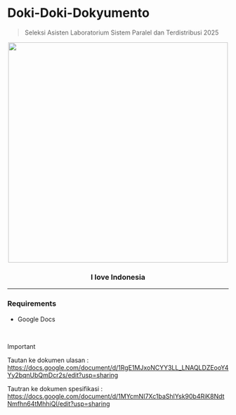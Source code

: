 # Doki-Doki-Dokyumento

> Seleksi Asisten Laboratorium Sistem Paralel dan Terdistribusi 2025
<p align="center">
    <img src="https://github.com/user-attachments/assets/f47ed610-7bf9-46ae-bc4d-9d4bae131a11" width="500">
</p>
    <h3 align="center">I love Indonesia</h3>

---

### Requirements
- Google Docs

<br/>

> [!IMPORTANT]
> Tautan ke dokumen ulasan        : https://docs.google.com/document/d/1RgE1MJxoNCYY3LL_LNAQLDZEooY4Yy2bqnUbQmDcr2s/edit?usp=sharing
> 
> Tautran ke dokumen spesifikasi  : https://docs.google.com/document/d/1MYcmNI7Xc1baShlYsk90b4RiK8NdtNmfhn64tMhhiQI/edit?usp=sharing
